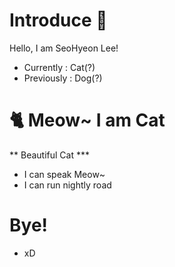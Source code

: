 # Introduce 🐶
Hello, I am SeoHyeon Lee!
- Currently : Cat(?)
- Previously : Dog(?)

# 🐈 Meow~ I am Cat
** Beautiful Cat ***
- I can speak Meow~
- I can run nightly road

# Bye!
- xD
